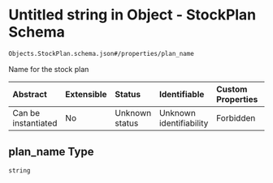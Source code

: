 # Untitled string in Object - StockPlan Schema

```txt
Objects.StockPlan.schema.json#/properties/plan_name
```

Name for the stock plan

| Abstract            | Extensible | Status         | Identifiable            | Custom Properties | Additional Properties | Access Restrictions | Defined In                                                                            |
| :------------------ | :--------- | :------------- | :---------------------- | :---------------- | :-------------------- | :------------------ | :------------------------------------------------------------------------------------ |
| Can be instantiated | No         | Unknown status | Unknown identifiability | Forbidden         | Allowed               | none                | [StockPlan.schema.json*](../out/objects/StockPlan.schema.json "open original schema") |

## plan_name Type

`string`
